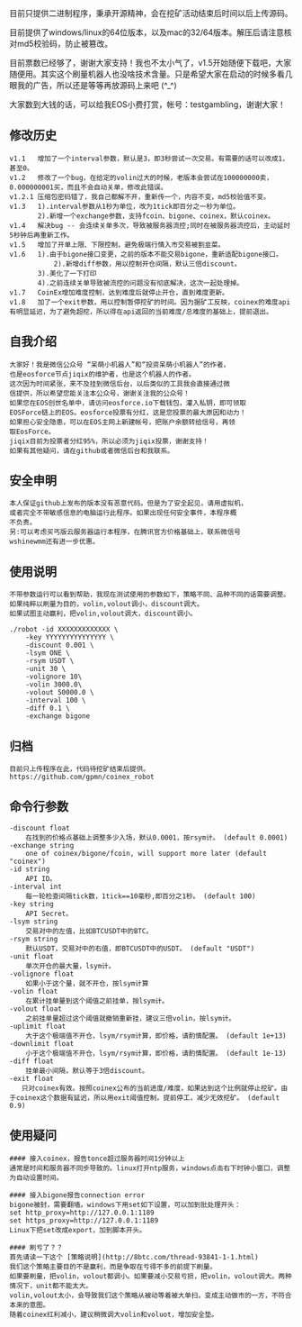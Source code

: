 目前只提供二进制程序，秉承开源精神，会在挖矿活动结束后时间以后上传源码。

目前提供了windows/linux的64位版本，以及mac的32/64版本。解压后请注意核对md5校验码，防止被篡改。  

目前票数已经够了，谢谢大家支持！我也不太小气了，v1.5开始随便下载吧，大家随便用。其实这个刷量机器人也没啥技术含量。只是希望大家在启动的时候多看几眼我的广告，所以还是等等再放源码上来吧 (^_^)

大家数到大钱的话，可以给我EOS小费打赏，帐号：testgambling，谢谢大家！

## 修改历史  

	v1.1   增加了一个interval参数，默认是3，即3秒尝试一次交易。有需要的话可以改成1，甚至0。  
	v1.2   修改了一个bug，在给定的volin过大的时候，老版本会尝试在100000000卖，0.000000001买，而且不会自动关单，修改此错误。 
	v1.2.1 压缩包密码错了，我自己都解不开，重新传一个，内容不变，md5校验值不变。
	v1.3   1).interval参数从1秒为单位，改为1tick即百分之一秒为单位。
	       2).新增一个exchange参数，支持fcoin、bigone、coinex，默认coinex。
	v1.4   解决bug -- 会连续关单多次，导致被服务器流控;同时在被服务器流控后，主动延时5秒钟后再重新工作。
	v1.5   增加了开单上限、下限控制，避免极端行情入市交易被割韭菜。
	v1.6   1).由于bigone接口变更，之前的版本不能交易bigone，重新适配bigone接口。
               2).新增diff参数，用以控制开仓间隔，默认三倍discount。
	       3).美化了一下打印
	       4).之前连续关单导致被流控的问题没有彻底解决，这次一起处理掉。
	v1.7   CoinEx增加难度控制，达到难度后就停止开仓，直到难度更新。
	v1.8   加了一个exit参数，用以控制暂停挖矿的时间。因为据矿工反映，coinex的难度api有明显延迟，为了避免超挖，所以得在api返回的当前难度/总难度的基础上，提前退出。

## 自我介绍  

	大家好！我是微信公众号 “呆萌小机器人”和“投资呆萌小机器人”的作者，  
	也是eosforce节点jiqix的维护者，也是这个机器人的作者。  
	这次因为时间紧张，来不及挂到微信后台，以后类似的工具我会直接通过微
	信提供，所以希望您能关注本公众号，谢谢关注我的公众号！  
	如果您在EOS创世名单中，请访问eosforce.io下载钱包，灌入私钥，即可领取
	EOSForce链上的EOS。eosforce投票有分红，这是您投票的最大原因和动力！
	如果担心安全隐患，可以在EOS主网上新建帐号，把账户余额转给信号，再领
	取EosForce。  
	jiqix目前为投票者分红95%，所以必须为jiqix投票，谢谢支持！  
	如果有其他疑问，请在github或者微信后台和我联系。  
	
## 安全申明  

	本人保证github上发布的版本没有恶意代码。但是为了安全起见，请用虚拟机，
	或者完全不带敏感信息的电脑运行此程序。如果出现任何安全事件，本程序概
	不负责。  
	另:可以考虑买丐版云服务器运行本程序，在腾讯官方价格基础上，联系微信号
	wshinewmm还有进一步优惠。  
	
## 使用说明  

    不带参数运行可以看到帮助，我现在测试使用的参数如下，策略不同、品种不同的话需要调整。  
    如果纯粹以刷量为目的，volin,volout调小，discount调大。  
    如果试图主动赢利，把volin,volout调大，discount调小。  
    
    ./robot -id XXXXXXXXXXXXX \
        -key YYYYYYYYYYYYYYY \
        -discount 0.001 \
        -lsym ONE \
        -rsym USDT \
        -unit 30 \
        -volignore 10\
        -volin 3000.0\
        -volout 50000.0 \
        -interval 100 \
        -diff 0.1 \
        -exchange bigone

   
## 归档  

    目前只上传程序在此，代码待挖矿结束后提供。  
    https://github.com/gpmn/coinex_robot  
    
## 命令行参数  

    -discount float    
        在找到的价格点基础上调整多少入场，默认0.0001，按rsym计。 (default 0.0001)  
    -exchange string  
        one of coinex/bigone/fcoin, will support more later (default "coinex")  
    -id string  
        API ID。  
    -interval int  
        每一轮检查间隔tick数，1tick==10毫秒,即百分之1秒。 (default 100)    
    -key string  
        API Secret。  
    -lsym string  
        交易对中的左值，比如BTCUSDT中的BTC。  
    -rsym string  
        默认USDT，交易对中的右值，即BTCUSDT中的USDT。 (default "USDT")  
    -unit float  
        单次开仓的最大量，lsym计。  
    -volignore float  
        如果小于这个量，就不开仓，按lsym计算  
    -volin float  
        在累计挂单量到这个阈值之前挂单，按lsym计。  
    -volout float  
        之前挂单量超过这个阈值就撤销重新挂，建议三倍volin，按lsym计。  
    -uplimit float
        大于这个极端值不开仓，lsym/rsym计算，即价格，请酌情配置。 (default 1e+13)
    -downlimit float
        小于这个极端值不开仓，lsym/rsym计算，即价格，请酌情配置。 (default 1e-13)
    -diff float
        挂单最小间隔，默认等于3倍discount。  
    -exit float
       只对coinex有效。按照coinex公布的当前进度/难度，如果达到这个比例就停止挖矿。由于coinex这个数据有延迟，所以用exit阈值控制，提前停工，减少无效挖矿。 (default 0.9)


## 使用疑问  
    #### 接入coinex，报告tonce超过服务器时间1分钟以上  
    通常是时间和服务器不同步导致的。linux打开ntp服务，windows点击右下时钟小窗口，调整为自动设置时间。  
    
    #### 接入bigone报告connection error  
    bigone被封，需要翻墙。windows下用set如下设置，可以加到批处理开头：  
    set http_proxy=http://127.0.0.1:1189  
    set https_proxy=http://127.0.0.1:1189  
    Linux下把set改成export，加到脚本开头。  
    
    #### 刷亏了？？  
    首先请读一下这个 [策略说明](http://8btc.com/thread-93841-1-1.html)  
    我们这个策略主要目的不是赢利，而是争取在亏得不多的前提下刷量。  
    如果要刷量，把volin，volout都调小。如果要减小交易亏损，把volin，volout调大。两种情况下，unit都不能太大。  
    volin,volout太小，会导致我们这个策略从被动等着被大单扫，变成主动做市的一方，不符合本来的意图。  
    随着coinex红利减小，建议稍微调大volin和voluot，增加安全垫。  


